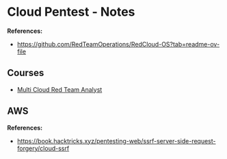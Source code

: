 # Cloud Pentest - Notes

**References:**

- https://github.com/RedTeamOperations/RedCloud-OS?tab=readme-ov-file

## Courses

- [Multi Cloud Red Team Analyst](https://cyberwarfare.live/product/multi-cloud-red-team-analyst-mcrta/)

## AWS

**References:**

- https://book.hacktricks.xyz/pentesting-web/ssrf-server-side-request-forgery/cloud-ssrf